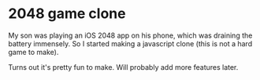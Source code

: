 # 2048 game clone

My son was playing an iOS 2048 app on his phone, which was draining the battery immensely. So I started making a javascript clone (this is not a hard game to make).

Turns out it's pretty fun to make. Will probably add more features later.
